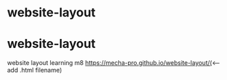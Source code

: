 # website-layout
# website-layout
website layout learning m8
https://mecha-pro.github.io/website-layout/(<--add .html filename)
